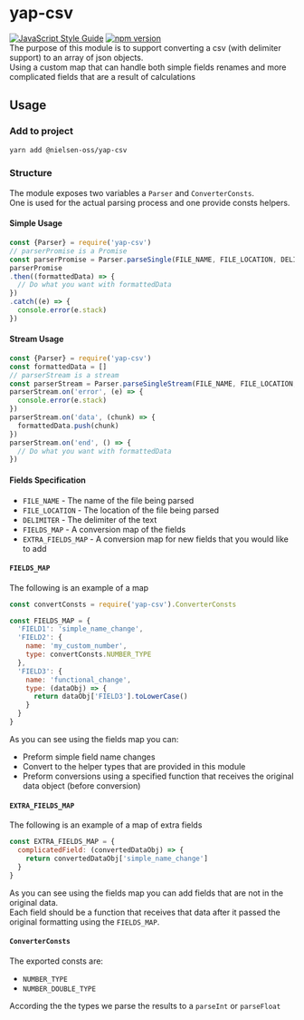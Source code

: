 # yap-csv
[![JavaScript Style Guide](https://img.shields.io/badge/code_style-standard-brightgreen.svg)](https://standardjs.com) 
[![npm version](https://badge.fury.io/js/%40nielsen-oss%2Fyap-csv.svg)](https://badge.fury.io/js/%40nielsen-oss%2Fyap-csv)
<br/>
The purpose of this module is to support converting a csv (with delimiter support) to an array of json objects.<br/> 
Using a custom map that can handle both simple fields renames and more complicated fields that are a result of calculations

## Usage
### Add to project
```bash
yarn add @nielsen-oss/yap-csv
```
### Structure
The module exposes two variables a ```Parser``` and ```ConverterConsts```. <br/>
One is used for the actual parsing process and one provide consts helpers.

#### Simple Usage
```javascript
const {Parser} = require('yap-csv')
// parserPromise is a Promise
const parserPromise = Parser.parseSingle(FILE_NAME, FILE_LOCATION, DELIMITER, FIELDS_MAP, EXTRA_FIELDS_MAP)
parserPromise
.then((formattedData) => {
  // Do what you want with formattedData
})
.catch((e) => {
  console.error(e.stack)
})
```

#### Stream Usage
```javascript
const {Parser} = require('yap-csv')
const formattedData = []
// parserStream is a stream
const parserStream = Parser.parseSingleStream(FILE_NAME, FILE_LOCATION, DELIMITER, FIELDS_MAP, EXTRA_FIELDS_MAP)
parserStream.on('error', (e) => {
  console.error(e.stack)
})
parserStream.on('data', (chunk) => {
  formattedData.push(chunk)
})
parserStream.on('end', () => {
  // Do what you want with formattedData
})
```

#### Fields Specification

* ```FILE_NAME``` - The name of the file being parsed
* ```FILE_LOCATION``` - The location of the file being parsed
* ```DELIMITER``` - The delimiter of the text
* ```FIELDS_MAP``` - A conversion map of the fields
* ```EXTRA_FIELDS_MAP``` - A conversion map for new fields that you would like to add

#### ```FIELDS_MAP```
The following is an example of a map
```javascript
const convertConsts = require('yap-csv').ConverterConsts

const FIELDS_MAP = {
  'FIELD1': 'simple_name_change',
  'FIELD2': {
    name: 'my_custom_number',
    type: convertConsts.NUMBER_TYPE
  },
  'FIELD3': {
    name: 'functional_change',
    type: (dataObj) => {
      return dataObj['FIELD3'].toLowerCase()
    }
  }
}
```

As you can see using the fields map you can:
* Preform simple field name changes
* Convert to the helper types that are provided in this module
* Preform conversions using a specified function that receives the original data object (before conversion)

#### ```EXTRA_FIELDS_MAP``` 
The following is an example of a map of extra fields
```javascript
const EXTRA_FIELDS_MAP = {
  complicatedField: (convertedDataObj) => {
    return convertedDataObj['simple_name_change']
  }
}
```

As you can see using the fields map you can add fields that are not in the original data. <br/>
Each field should be a function that receives that data after it passed the original formatting using the ```FIELDS_MAP```.

#### ```ConverterConsts``` 
The exported consts are:
* ```NUMBER_TYPE```
* ```NUMBER_DOUBLE_TYPE```

According the the types we parse the results to a ```parseInt``` or ```parseFloat```